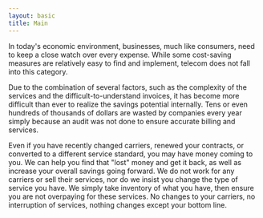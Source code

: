 ```yaml
---
layout: basic
title: Main
---
```


In today's economic environment, businesses, much like consumers, need to keep a close watch over every expense.  While some cost-saving measures are relatively easy to find and implement, telecom does not fall into this category.  

Due to the combination of several factors, such as the complexity of the services and the difficult-to-understand invoices, it has become more difficult than ever to realize the savings potential internally.  Tens or even hundreds of thousands of dollars are wasted by companies every year simply because an audit was not done to ensure accurate billing and services.

Even if you have recently changed carriers, renewed your contracts, or converted to a different service standard, you may have money coming to you.  We can help you find that "lost" money and get it back, as well as increase your overall savings going forward.  We do not work for any carriers or sell their services, nor do we insist you change the type of service you  have.  We simply take inventory of what you have, then ensure you are not overpaying for these services.  No changes to your carriers, no interruption of services, nothing changes except your bottom line.

